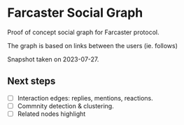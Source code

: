 # Farcaster Social Graph

Proof of concept social graph for Farcaster protocol.

The graph is based on links between the users (ie. follows)

Snapshot taken on 2023-07-27.

## Next steps

 - [ ] Interaction edges: replies, mentions, reactions.
 - [ ] Commnity detection & clustering.
 - [ ] Related nodes highlight
